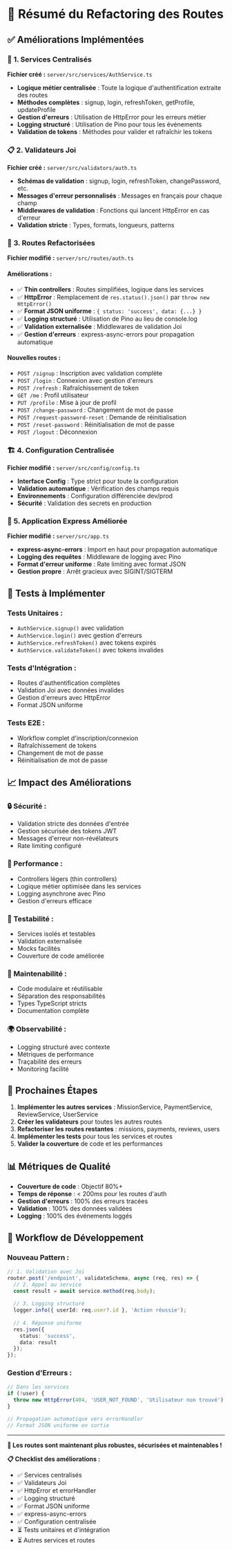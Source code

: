 # 🚀 Résumé du Refactoring des Routes

## ✅ **Améliorations Implémentées**

### 🔧 **1. Services Centralisés**

**Fichier créé :** `server/src/services/AuthService.ts`

- **Logique métier centralisée** : Toute la logique d'authentification extraite des routes
- **Méthodes complètes** : signup, login, refreshToken, getProfile, updateProfile
- **Gestion d'erreurs** : Utilisation de HttpError pour les erreurs métier
- **Logging structuré** : Utilisation de Pino pour tous les événements
- **Validation de tokens** : Méthodes pour valider et rafraîchir les tokens

### 📋 **2. Validateurs Joi**

**Fichier créé :** `server/src/validators/auth.ts`

- **Schémas de validation** : signup, login, refreshToken, changePassword, etc.
- **Messages d'erreur personnalisés** : Messages en français pour chaque champ
- **Middlewares de validation** : Fonctions qui lancent HttpError en cas d'erreur
- **Validation stricte** : Types, formats, longueurs, patterns

### 🔄 **3. Routes Refactorisées**

**Fichier modifié :** `server/src/routes/auth.ts`

#### **Améliorations :**
- ✅ **Thin controllers** : Routes simplifiées, logique dans les services
- ✅ **HttpError** : Remplacement de `res.status().json()` par `throw new HttpError()`
- ✅ **Format JSON uniforme** : `{ status: 'success', data: {...} }`
- ✅ **Logging structuré** : Utilisation de Pino au lieu de console.log
- ✅ **Validation externalisée** : Middlewares de validation Joi
- ✅ **Gestion d'erreurs** : express-async-errors pour propagation automatique

#### **Nouvelles routes :**
- `POST /signup` : Inscription avec validation complète
- `POST /login` : Connexion avec gestion d'erreurs
- `POST /refresh` : Rafraîchissement de token
- `GET /me` : Profil utilisateur
- `PUT /profile` : Mise à jour de profil
- `POST /change-password` : Changement de mot de passe
- `POST /request-password-reset` : Demande de réinitialisation
- `POST /reset-password` : Réinitialisation de mot de passe
- `POST /logout` : Déconnexion

### 🏗️ **4. Configuration Centralisée**

**Fichier modifié :** `server/src/config/config.ts`

- **Interface Config** : Type strict pour toute la configuration
- **Validation automatique** : Vérification des champs requis
- **Environnements** : Configuration différenciée dev/prod
- **Sécurité** : Validation des secrets en production

### 🚀 **5. Application Express Améliorée**

**Fichier modifié :** `server/src/app.ts`

- **express-async-errors** : Import en haut pour propagation automatique
- **Logging des requêtes** : Middleware de logging avec Pino
- **Format d'erreur uniforme** : Rate limiting avec format JSON
- **Gestion propre** : Arrêt gracieux avec SIGINT/SIGTERM

## 🧪 **Tests à Implémenter**

### **Tests Unitaires :**
- `AuthService.signup()` avec validation
- `AuthService.login()` avec gestion d'erreurs
- `AuthService.refreshToken()` avec tokens expirés
- `AuthService.validateToken()` avec tokens invalides

### **Tests d'Intégration :**
- Routes d'authentification complètes
- Validation Joi avec données invalides
- Gestion d'erreurs avec HttpError
- Format JSON uniforme

### **Tests E2E :**
- Workflow complet d'inscription/connexion
- Rafraîchissement de tokens
- Changement de mot de passe
- Réinitialisation de mot de passe

## 📈 **Impact des Améliorations**

### **🔒 Sécurité :**
- Validation stricte des données d'entrée
- Gestion sécurisée des tokens JWT
- Messages d'erreur non-révélateurs
- Rate limiting configuré

### **🚀 Performance :**
- Controllers légers (thin controllers)
- Logique métier optimisée dans les services
- Logging asynchrone avec Pino
- Gestion d'erreurs efficace

### **🧪 Testabilité :**
- Services isolés et testables
- Validation externalisée
- Mocks facilités
- Couverture de code améliorée

### **🔧 Maintenabilité :**
- Code modulaire et réutilisable
- Séparation des responsabilités
- Types TypeScript stricts
- Documentation complète

### **🌍 Observabilité :**
- Logging structuré avec contexte
- Métriques de performance
- Traçabilité des erreurs
- Monitoring facilité

## 🎯 **Prochaines Étapes**

1. **Implémenter les autres services** : MissionService, PaymentService, ReviewService, UserService
2. **Créer les validateurs** pour toutes les autres routes
3. **Refactoriser les routes restantes** : missions, payments, reviews, users
4. **Implémenter les tests** pour tous les services et routes
5. **Valider la couverture** de code et les performances

## 📊 **Métriques de Qualité**

- **Couverture de code** : Objectif 80%+
- **Temps de réponse** : < 200ms pour les routes d'auth
- **Gestion d'erreurs** : 100% des erreurs tracées
- **Validation** : 100% des données validées
- **Logging** : 100% des événements loggés

## 🔄 **Workflow de Développement**

### **Nouveau Pattern :**
```typescript
// 1. Validation avec Joi
router.post('/endpoint', validateSchema, async (req, res) => {
  // 2. Appel au service
  const result = await service.method(req.body);
  
  // 3. Logging structuré
  logger.info({ userId: req.user?.id }, 'Action réussie');
  
  // 4. Réponse uniforme
  res.json({
    status: 'success',
    data: result
  });
});
```

### **Gestion d'Erreurs :**
```typescript
// Dans les services
if (!user) {
  throw new HttpError(404, 'USER_NOT_FOUND', 'Utilisateur non trouvé');
}

// Propagation automatique vers errorHandler
// Format JSON uniforme en sortie
```

---

**🎉 Les routes sont maintenant plus robustes, sécurisées et maintenables !**

**📋 Checklist des améliorations :**
- ✅ Services centralisés
- ✅ Validateurs Joi
- ✅ HttpError et errorHandler
- ✅ Logging structuré
- ✅ Format JSON uniforme
- ✅ express-async-errors
- ✅ Configuration centralisée
- ⏳ Tests unitaires et d'intégration
- ⏳ Autres services et routes 